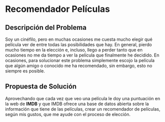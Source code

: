 # Recomendador Películas

## Descripción del Problema
Soy un cinéfilo, pero en muchas ocasiones me cuesta mucho elegir qué película ver de entre todas las posibilidades que hay. En general, pierdo mucho tiempo en la elección e, incluso, llego a perder tanto que en ocasiones no me da tiempo a ver la película que finalmente he decidido. En ocasiones, para solucionar este problema simplemente escojo la película que algún amigo o conocido me ha recomendado, sin embargo, esto no siempre es posible.

## Propuesta de Solución
Aprovechando que cada vez que veo una película le doy una puntuación en la web de **IMDB** y que IMDB ofrece una base de datos abierta sobre la información que tiene de las películas, crear un recomendador de películas, según mis gustos, que me ayude con el proceso de elección.
